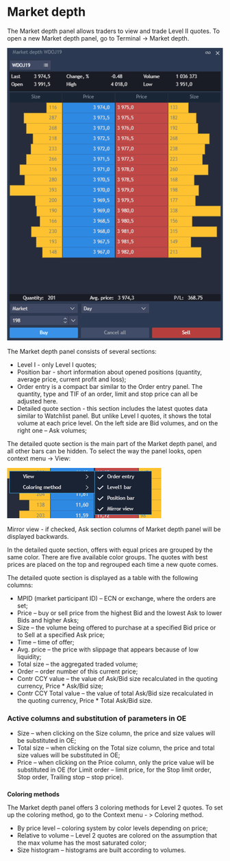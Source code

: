 # Market depth

The Market depth panel allows traders to view and trade Level II quotes. To open a new Market depth panel, go to Terminal -&gt; Market depth.

![](../../.gitbook/assets/111%20%281%29.png)


The Market depth panel consists of several sections:

* Level I - only Level I quotes;
* Position bar - short information about opened positions \(quantity, average price, current profit and loss\);
* Order entry is a compact bar similar to the Order entry panel. The quantity, type and TIF of an order, limit and stop price can all be adjusted here.
* Detailed quote section - this section includes the latest quotes data similar to Watchlist panel. But unlike Level I quotes, it shows the total volume at each price level. On the left side are Bid volumes, and on the right one – Ask volumes;

 The detailed quote section is the main part of the Market depth panel, and all other bars can be hidden. To select the way the panel looks, open context menu -&gt; View:

![](../../.gitbook/assets/2%20%2827%29.png)


Mirror view - if checked, Ask section columns of Market depth panel will be displayed backwards.

In the detailed quote section, offers with equal prices are grouped by the same color. There are five available color groups. The quotes with best prices are placed on the top and regrouped each time a new quote comes.

The detailed quote section is displayed as a table with the following columns:

* MPID \(market participant ID\) – ECN or exchange, where the orders are set;
* Price – buy or sell price from the highest Bid and the lowest Ask to lower Bids and higher Asks;
* Size – the volume being offered to purchase at a specified Bid price or to Sell at a specified Ask price;
* Time – time of offer;
* Avg. price – the price with slippage that appears because of low liquidity;
* Total size – the aggregated traded volume;
* Order – order number of this current price;
* Contr CCY value – the value of Ask/Bid size recalculated in the quoting currency, Price \* Ask/Bid size;
* Contr CCY Total value – the value of total Ask/Bid size recalculated in the quoting currency, Price \* Total Ask/Bid size.

### **Active columns and substitution of parameters in OE**

* Size – when clicking on the Size column, the price and size values will be substituted in OE;
* Total size – when clicking on the Total size column, the price and total size values will be substituted in OE;
* Price – when clicking on the Price column, only the price value will be substituted in OE \(for Limit order – limit price, for the Stop limit order, Stop order, Trailing stop – stop price\).

### 
**Coloring methods**

The Market depth panel offers 3 coloring methods for Level 2 quotes. To set up the coloring method, go to the Context menu - &gt; Coloring method.

* By price level – coloring system by color levels depending on price;
* Relative to volume – Level 2 quotes are colored on the assumption that the max volume has the most saturated color; 
* Size histogram – histograms are built according to volumes.

